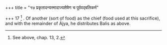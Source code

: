 +++
title = "१७ प्रकृतादन्यस्मादाज्यशेषेण च पूर्ववद्बलिकर्म"

+++
17 [^7] . Of another (sort of food) as the chief (food used at this sacrifice), and with the remainder of Ājya, he distributes Balis as above.


[^7]:  See above, chap. 13, 2.

